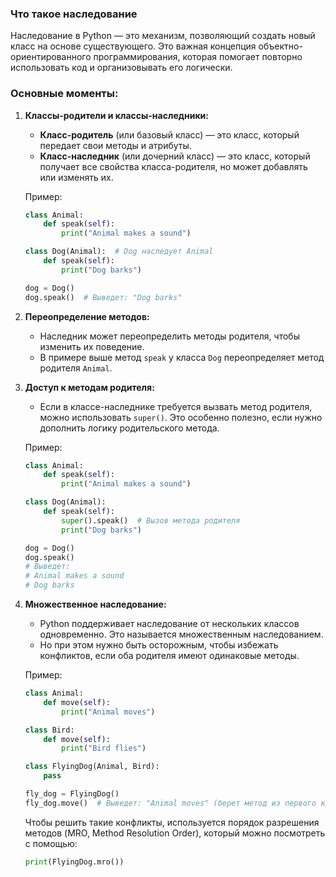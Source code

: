 ### Что такое наследование 
Наследование в Python — это механизм, позволяющий создать новый класс на основе существующего. Это важная концепция объектно-ориентированного программирования, которая помогает повторно использовать код и организовывать его логически.

### Основные моменты:
1. **Классы-родители и классы-наследники:**
   - **Класс-родитель** (или базовый класс) — это класс, который передает свои методы и атрибуты.
   - **Класс-наследник** (или дочерний класс) — это класс, который получает все свойства класса-родителя, но может добавлять или изменять их.

   Пример:
   ```python
   class Animal:
       def speak(self):
           print("Animal makes a sound")
   
   class Dog(Animal):  # Dog наследует Animal
       def speak(self):
           print("Dog barks")

   dog = Dog()
   dog.speak()  # Выведет: "Dog barks"
   ```

2. **Переопределение методов:**
   - Наследник может переопределить методы родителя, чтобы изменить их поведение.
   - В примере выше метод `speak` у класса `Dog` переопределяет метод родителя `Animal`.

3. **Доступ к методам родителя:**
   - Если в классе-наследнике требуется вызвать метод родителя, можно использовать `super()`. Это особенно полезно, если нужно дополнить логику родительского метода.

   Пример:
   ```python
   class Animal:
       def speak(self):
           print("Animal makes a sound")
   
   class Dog(Animal):
       def speak(self):
           super().speak()  # Вызов метода родителя
           print("Dog barks")

   dog = Dog()
   dog.speak()  
   # Выведет:
   # Animal makes a sound
   # Dog barks
   ```

4. **Множественное наследование:**
   - Python поддерживает наследование от нескольких классов одновременно. Это называется множественным наследованием.
   - Но при этом нужно быть осторожным, чтобы избежать конфликтов, если оба родителя имеют одинаковые методы.

   Пример:
   ```python
   class Animal:
       def move(self):
           print("Animal moves")
   
   class Bird:
       def move(self):
           print("Bird flies")
   
   class FlyingDog(Animal, Bird):
       pass

   fly_dog = FlyingDog()
   fly_dog.move()  # Выведет: "Animal moves" (берет метод из первого класса-родителя)
   ```

   Чтобы решить такие конфликты, используется порядок разрешения методов (MRO, Method Resolution Order), который можно посмотреть с помощью:
   ```python
   print(FlyingDog.mro())
   ```